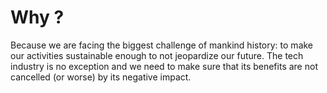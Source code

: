 # Why ?

Because we are facing the biggest challenge of mankind history: to make our activities sustainable enough to not jeopardize our future.
The tech industry is no exception and we need to make sure that its benefits are not cancelled (or worse) by its negative impact.